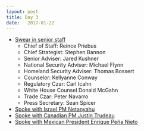 ```yaml
---
layout: post
title: Day 3
date:   2017-01-22
---
```


* [Swear in senior staff](https://www.washingtonpost.com/news/post-politics/wp/2017/01/22/trump-pence-preside-over-east-room-ceremony-to-swear-in-senior-staff/)
  * Chief of Staff: Reince Priebus
  * Chief Strategist: Stephen Bannon
  * Senior Adviser: Jared Kushner
  * National Security Adviser: Michael Flynn
  * Homeland Security Adviser: Thomas Bossert
  * Counselor: Kellyanne Conway
  * Regulatory Czar: Carl Icahn
  * White House Counsel Donald McGahn
  * Trade Czar: Peter Navarro
  * Press Secretary: Sean Spicer
* [Spoke with Israel PM Netanyahu](https://www.washingtonpost.com/world/national-security/trump-speaks-with-israeli-prime-minister-benjamin-netanyahu/2017/01/22/ae06c3d2-e0d2-11e6-a453-19ec4b3d09ba_story.html)
* [Spoke with Canadian PM Justin Trudeau](https://www.washingtonpost.com/world/national-security/trump-speaks-with-israeli-prime-minister-benjamin-netanyahu/2017/01/22/ae06c3d2-e0d2-11e6-a453-19ec4b3d09ba_story.html)
* [Spoke with Mexican President Enrique Peña Nieto](https://www.washingtonpost.com/world/national-security/trump-speaks-with-israeli-prime-minister-benjamin-netanyahu/2017/01/22/ae06c3d2-e0d2-11e6-a453-19ec4b3d09ba_story.html)
